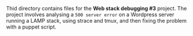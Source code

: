 Thid directory contains files for the **Web stack debugging #3** project. The project involves analysing
a `500 server error` on a Wordpress server running a LAMP stack, using strace and tmux, and then fixing
the problem with a puppet script.
